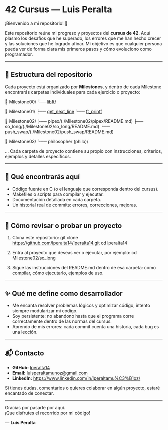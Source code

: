 # 42 Cursus — Luis Peralta

¡Bienvenido a mi repositorio! 👋

Este repositorio reúne mi progreso y proyectos del **cursus de 42**. Aquí plasmo los desafíos que he superado, los errores que me han hecho crecer y las soluciones que he logrado afinar. Mi objetivo es que cualquier persona pueda ver de forma clara mis primeros pasos y cómo evoluciono como programador.

---

## 🧱 Estructura del repositorio

Cada proyecto está organizado por **Milestones**, y dentro de cada Milestone encontrarás carpetas individuales para cada ejercicio o proyecto:

🧱 Milestone00/
└──[libft/ ](https://github.com/lperalta14/lperalta14/tree/main/MILESTONE_0#readme)


🔧 Milestone01/
├── [get_next_line](https://github.com/lperalta14/lperalta14/tree/main/MILESTONE_1/GNL#readme)
└── [ft_printf](https://github.com/lperalta14/lperalta14/tree/main/MILESTONE_1/printfrepo#readme)

🧠 Milestone02/
├── pipex/(./Milestone02/pipex/README.md)
├── so_long/(./Milestone02/so_long/README.md)
└── push_swap/(./Milestone02/push_swap/README.md)

🚀 Milestone03/
└── philosopher (philo)/

...
Cada carpeta de proyecto contiene su propio  con instrucciones, criterios, ejemplos y detalles específicos.

---

## 🎯 Qué encontrarás aquí

- Código fuente en C (o el lenguaje que corresponda dentro del cursus).  
- Makefiles o scripts para compilar y ejecutar.  
- Documentación detallada en cada carpeta.  
- Un historial real de commits: errores, correcciones, mejoras.

---

## 🚀 Cómo revisar o probar un proyecto

1. Clona este repositorio:
   git clone https://github.com/lperalta14/lperalta14.git
   cd lperalta14

2. Entra al proyecto que deseas ver o ejecutar, por ejemplo:
   cd Milestone02/so_long

3. Sigue las instrucciones del README.md dentro de esa carpeta: cómo compilar, cómo ejecutarlo, ejemplos de uso.

---

## ✨ Qué me define como desarrollador

- Me encanta resolver problemas lógicos y optimizar código, intento siempre modularizar mi código.  
- Soy persistente: no abandono hasta que el programa corre correctamente dentro de las normas del cursus.  
- Aprendo de mis errores: cada commit cuenta una historia, cada bug es una lección.

---

## 📬 Contacto

- **GitHub:** [lperalta14](https://github.com/lperalta14)  
- **Email:** luisperaltamunoz@gmail.com  
- **LinkedIn:** https://www.linkedin.com/in/lperaltamu%C3%B1oz/

Si tienes dudas, comentarios o quieres colaborar en algún proyecto, estaré encantado de conectar.

---

Gracias por pasarte por aquí.  
¡Que disfrutes el recorrido por mi código!  

— **Luis Peralta**
